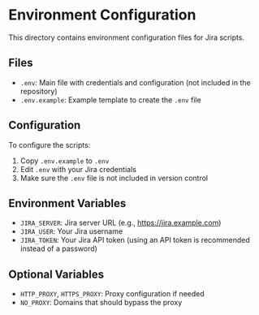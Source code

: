 # Environment Configuration

This directory contains environment configuration files for Jira scripts.

## Files

- `.env`: Main file with credentials and configuration (not included in the repository)
- `.env.example`: Example template to create the `.env` file

## Configuration

To configure the scripts:

1. Copy `.env.example` to `.env`
2. Edit `.env` with your Jira credentials
3. Make sure the `.env` file is not included in version control

## Environment Variables

- `JIRA_SERVER`: Jira server URL (e.g., https://jira.example.com)
- `JIRA_USER`: Your Jira username
- `JIRA_TOKEN`: Your Jira API token (using an API token is recommended instead of a password)

## Optional Variables

- `HTTP_PROXY`, `HTTPS_PROXY`: Proxy configuration if needed
- `NO_PROXY`: Domains that should bypass the proxy
